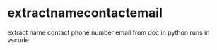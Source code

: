 # extractnamecontactemail
extract name contact phone number email from doc in python 
runs in vscode

